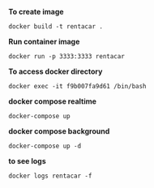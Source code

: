    **To create image**

    docker build -t rentacar .



**Run container image**

    docker run -p 3333:3333 rentacar


**To access docker directory**

    docker exec -it f9b007fa9d61 /bin/bash


**docker compose realtime**

    docker-compose up

**docker compose background**

    docker-compose up -d

**to see logs**

    docker logs rentacar -f
